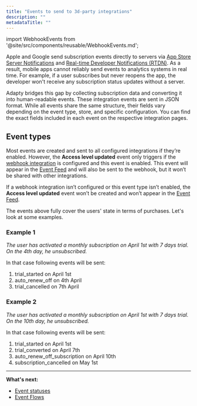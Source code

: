 ```yaml
---
title: "Events to send to 3d-party integrations"
description: ""
metadataTitle: ""
---
```


import WebhookEvents from '@site/src/components/reusable/WebhookEvents.md';

Apple and Google send subscription events directly to servers via [App Store Server Notifications](app-store-server-notifications) and [Real-time Developer Notifications (RTDN)](real-time-developer-notifications-rtdn). As a result, mobile apps cannot reliably send events to analytics systems in real time. For example, if a user subscribes but never reopens the app, the developer won't receive any subscription status updates without a server.

Adapty bridges this gap by collecting subscription data and converting it into human-readable events. These integration events are sent in JSON format. While all events share the same structure, their fields vary depending on the event type, store, and specific configuration. You can find the exact fields included in each event on the respective integration pages.

## Event types

Most events are created and sent to all configured integrations if they’re enabled. However, the **Access level updated** event only triggers if the [webhook integration](webhook) is configured and this event is enabled. This event will appear in the [Event Feed](https://app.adapty.io/event-feed) and will also be sent to the webhook, but it won’t be shared with other integrations.

If a webhook integration isn’t configured or this event type isn’t enabled, the **Access level updated** event won’t be created and won’t appear in the [Event Feed](https://app.adapty.io/event-feed).

<WebhookEvents />

The events above fully cover the users' state in terms of purchases. Let's look at some examples.

### Example 1

_The user has activated a monthly subscription on April 1st with 7 days trial. On the 4th day, he unsubscribed._

In that case following events will be sent:

1. trial\_started on April 1st
2. auto\_renew\_off on 4th April
3. trial\_cancelled on 7th April

### Example 2

_The user has activated a monthly subscription on April 1st with 7 days trial. On the 10th day, he unsubscribed._

In that case following events will be sent:

1. trial\_started on April 1st
2. trial\_converted on April 7th
3. auto\_renew\_off\_subscription on April 10th
4. subscription\_cancelled on May 1st

---

**What's next:**

-  [Event statuses](event-statuses.md) 
-  [Event Flows](event-flows.md) 

